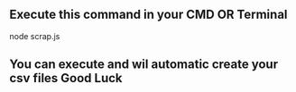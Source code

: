 ## Execute this command in your CMD OR Terminal

node scrap.js

## You can execute and wil automatic create your csv files Good Luck
